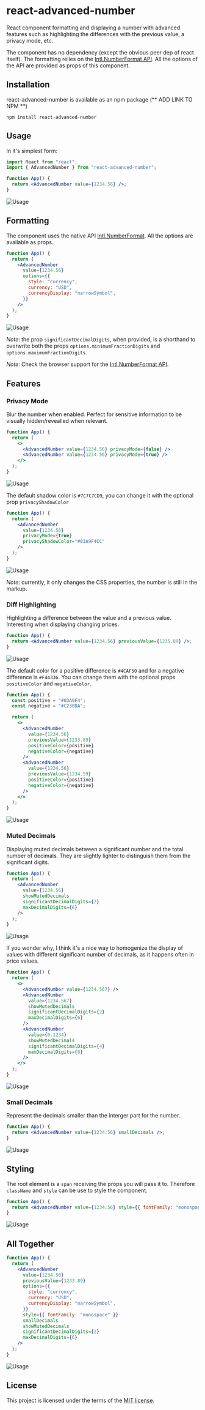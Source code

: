 # react-advanced-number

React component formatting and displaying a number with advanced features such as highlighting the differences with the previous value, a privacy mode, etc.

The component has no dependency (except the obvious peer dep of react itself). The formatting relies on the [Intl.NumberFormat API](https://developer.mozilla.org/en-US/docs/Web/JavaScript/Reference/Global_Objects/Intl/NumberFormat). All the options of the API are provided as props of this component.

## Installation

react-advanced-number is available as an npm package (** ADD LINK TO NPM **)

```
npm install react-advanced-number
```

## Usage

In it's simplest form:

```jsx
import React from "react";
import { AdvancedNumber } from "react-advanced-number";

function App() {
  return <AdvancedNumber value={1234.56} />;
}
```

![Usage](/doc/basic-usage.png)

## Formatting

The component uses the native API [Intl.NumberFormat](https://developer.mozilla.org/en-US/docs/Web/JavaScript/Reference/Global_Objects/Intl/NumberFormat). All the options are available as props.

```jsx
function App() {
  return (
    <AdvancedNumber
      value={1234.56}
      options={{
        style: "currency",
        currency: "USD",
        currencyDisplay: "narrowSymbol",
      }}
    />
  );
}
```

![Usage](/doc/currency-formatting.png)

_Note_: the prop `significantDecimalDigits`, when provided, is a shorthand to overwrite both the props `options.minimumFractionDigits` and `options.maximumFractionDigits`.

_Note_: Check the browser support for the [Intl.NumberFormat API](https://caniuse.com/?search=NumberFormat).

## Features

### Privacy Mode

Blur the number when enabled. Perfect for sensitive information to be visually hidden/revealled when relevant.

```jsx
function App() {
  return (
    <>
      <AdvancedNumber value={1234.56} privacyMode={false} />
      <AdvancedNumber value={1234.56} privacyMode={true} />
    </>
  );
}
```

![Usage](/doc/privacy-mode.png)

The default shadow color is `#7C7C7CD9`, you can change it with the optional prop `privacyShadowColor`

```jsx
function App() {
  return (
    <AdvancedNumber
      value={1234.56}
      privacyMode={true}
      privacyShadowColor="#03A9F4CC"
    />
  );
}
```

![Usage](/doc/privacy-mode-custom.png)

_Note_: currently, it only changes the CSS properties, the number is still in the markup.

### Diff Highlighting

Highlighting a difference between the value and a previous value. Interesting when displaying changing prices.

```jsx
function App() {
  return <AdvancedNumber value={1234.56} previousValue={1235.89} />;
}
```

![Usage](/doc/diff-highlighting.png)

The default color for a positive difference is `#4CAF50` and for a negative difference is `#F44336`. You can change them with the optional props `positiveColor` and `negativeColor`.

```jsx
function App() {
  const positive = "#03A9F4";
  const negative = "#C238DA";

  return (
    <>
      <AdvancedNumber
        value={1234.56}
        previousValue={1233.89}
        positiveColor={positive}
        negativeColor={negative}
      />
      <AdvancedNumber
        value={1234.56}
        previousValue={1234.59}
        positiveColor={positive}
        negativeColor={negative}
      />
    </>
  );
}
```

![Usage](/doc/diff-highlighting-custom.png)

### Muted Decimals

Displaying muted decimals between a significant number and the total number of decimals. They are slightly lighter to distinguish them from the significant digits.

```jsx
function App() {
  return (
    <AdvancedNumber
      value={1234.56}
      showMutedDecimals
      significantDecimalDigits={2}
      maxDecimalDigits={6}
    />
  );
}
```

![Usage](/doc/muted-decimals.png)

If you wonder why, I think it's a nice way to homogenize the display of values with different significant number of decimals, as it happens often in price values.

```jsx
function App() {
  return (
    <>
      <AdvancedNumber value={1234.567} />
      <AdvancedNumber
        value={1234.567}
        showMutedDecimals
        significantDecimalDigits={2}
        maxDecimalDigits={6}
      />
      <AdvancedNumber
        value={0.1234}
        showMutedDecimals
        significantDecimalDigits={4}
        maxDecimalDigits={6}
      />
    </>
  );
}
```

![Usage](/doc/muted-decimals-comparison.png)

### Small Decimals

Represent the decimals smaller than the interger part for the number.

```jsx
function App() {
  return <AdvancedNumber value={1234.56} smallDecimals />;
}
```

![Usage](/doc/small-decimals.png)

## Styling

The root element is a `span` receiving the props you will pass it to. Therefore `className` and `style` can be use to style the component.

```jsx
function App() {
  return <AdvancedNumber value={1234.56} style={{ fontFamily: "monospace" }} />;
}
```

![Usage](/doc/styling.png)

## All Together

```jsx
function App() {
  return (
    <AdvancedNumber
      value={1234.56}
      previousValue={1233.89}
      options={{
        style: "currency",
        currency: "USD",
        currencyDisplay: "narrowSymbol",
      }}
      style={{ fontFamily: "monospace" }}
      smallDecimals
      showMutedDecimals
      significantDecimalDigits={2}
      maxDecimalDigits={6}
    />
  );
}
```

![Usage](/doc/complete-usage.png)

## License

This project is licensed under the terms of the
[MIT license](/LICENSE).
